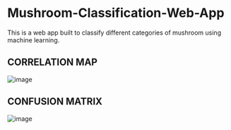 # Mushroom-Classification-Web-App
This is a web app built to classify different categories of mushroom using machine learning.

## CORRELATION MAP
![image](https://user-images.githubusercontent.com/106440078/218404484-13cc9d4d-ef2b-4f97-a224-51ba5bbd2f1b.png)

## CONFUSION MATRIX
![image](https://user-images.githubusercontent.com/106440078/218405924-b59e10f2-4a41-4ea7-a6b3-f67d195e9b1a.png)
